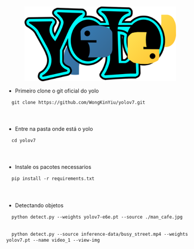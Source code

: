 
<p align="center">
<img src="https://raw.githubusercontent.com/goktug97/PyYOLO/master/pyyologo.png" alt="yolo" height="200" Weight
="auto">
</p>

  - Primeiro clone o git oficial do yolo 

``` 
  git clone https://github.com/WongKinYiu/yolov7.git
  
```
#
 - Entre na pasta onde está o yolo 

```
  cd yolov7
  
```
#
 - Instale os pacotes necessarios

```
  pip install -r requirements.txt
  
```
#

- Detectando objetos

```
  python detect.py --weights yolov7-e6e.pt --source ./man_cafe.jpg
  
```
```
  python detect.py --source inference-data/busy_street.mp4 --weights yolov7.pt --name video_1 --view-img
  
```
